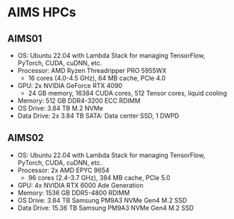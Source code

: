 # AIMS HPCs

## AIMS01

- OS: Ubuntu 22.04 with Lambda Stack for managing TensorFlow, PyTorch, CUDA, cuDNN, etc.
- Processor: AMD Ryzen Threadripper PRO 5955WX
	- 16 cores (4.0-4.5 GHz), 64 MB cache, PCIe 4.0
- GPU: 2x NVIDIA GeForce RTX 4090
	- 24 GB memory, 16384 CUDA cores, 512 Tensor cores, liquid cooling
- Memory: 512 GB DDR4-3200 ECC RDIMM
- OS Drive: 3.84 TB M.2 NVMe
- Data Drive: 2x 3.84 TB SATA: Data center SSD, 1 DWPD

## AIMS02

- OS: Ubuntu 22.04 with Lambda Stack for managing TensorFlow, PyTorch, CUDA, cuDNN, etc.
- Processor: 2x AMD EPYC 9654 
	- 96 cores (2.4-3.7 GHz), 384 MB cache, PCIe 5.0
- GPU: 4x NVIDIA RTX 6000 Ade Generation
- Memory: 1536 GB DDR5-4800 RDIMM
- OS Drive: 3.84 TB Samsung PM9A3 NVMe Gen4 M.2 SSD
- Data Drive: 15.36 TB Samsung PM9A3 NVMe Gen4 M.2 SSD